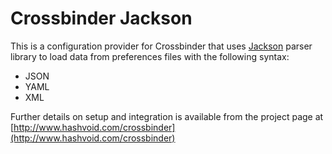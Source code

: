 # Crossbinder Jackson

This is a configuration provider for Crossbinder that uses
[Jackson](https://github.com/FasterXML/jackson) parser library to load data from
preferences files with the following syntax:

* JSON
* YAML
* XML

Further details on setup and integration is available from the project page at
[http://www.hashvoid.com/crossbinder](http://www.hashvoid.com/crossbinder)
